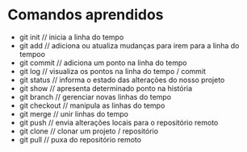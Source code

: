 # Comandos aprendidos
- git init // inicia a linha do tempo
- git add // adiciona ou atualiza mudanças para irem para a linha do tempoo
- git commit // adiciona um ponto na linha do tempo
- git log // visualiza os pontos na linha do tempo / commit
- git status // informa o estado das alterações do nosso projeto
- git show // apresenta determinado ponto na história
- git branch // gerenciar novas linhas do tempo
- git checkout // manipula as linhas do tempo
- git merge // unir linhas do tempo
- git push // envia alterações locais para o repositório remoto
- git clone // clonar um projeto / repositório
- git pull // puxa do repositório remoto
